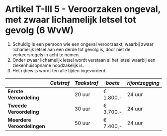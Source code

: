 # Artikel T-III 5 - Veroorzaken ongeval, met zwaar lichamelijk letsel tot gevolg (6 WvW)

1. Schuldig is een persoon wie een ongeval veroorzaakt, waarbij zwaar lichamelijk letsel aan een derde tot gevolg is, door niet de verkeersregels in acht te nemen.
2. Onder zwaar lichamelijk letsel wordt verstaan al het letsel waarbij een ziekenhuisopname noodzakelijk is.
3. Het rijbewijs wordt ten alle tijden ingevorderd.

|                             | _Celstraf_ | _Taakstraf_ | _boete_   | _rijontzegging_ |
| --------------------------- | ---------- | ----------- | --------- | --------------- |
| **Eerste Veroordeling**     |            | 20 uur      | € 1.800,- | 24 uur          |
| **Tweede Veroordeling**     |            | 30 uur      | € 3.700,- | 24 uur          |
| **Meerdere Veroordelingen** |            | 50 uur      | € 7.400,- | 24 uur          |
